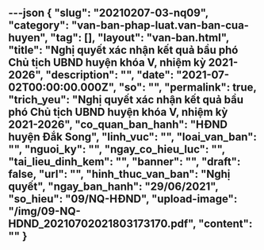 ---json
{
    "slug": "20210207-03-nq09",
    "category": "van-ban-phap-luat.van-ban-cua-huyen",
    "tag": [],
    "layout": "van-ban.html",
    "title": "Nghị quyết xác nhận kết quả bầu phó Chủ tịch UBND huyện khóa V, nhiệm kỳ 2021-2026",
    "description": "",
    "date": "2021-07-02T00:00:00.000Z",
    "so": "",
    "permalink": true,
    "trich_yeu": "Nghị quyết xác nhận kết quả bầu phó Chủ tịch UBND huyện khóa V, nhiệm kỳ 2021-2026",
    "co_quan_ban_hanh": "HĐND huyện Đắk Song",
    "linh_vuc": "",
    "loai_van_ban": "",
    "nguoi_ky": "",
    "ngay_co_hieu_luc": "",
    "tai_lieu_dinh_kem": "",
    "banner": "",
    "draft": false,
    "url": "",
    "hinh_thuc_van_ban": "Nghị quyết",
    "ngay_ban_hanh": "29/06/2021",
    "so_hieu": "09/NQ-HĐND",
    "upload-image": "/img/09-NQ-HDND_20210702021803173170.pdf",
    "__content__": ""
}
---
